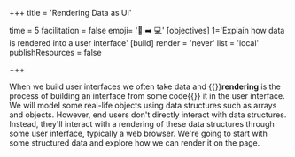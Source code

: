 +++
title = 'Rendering Data as UI'

time = 5
facilitation = false
emoji= '💾 ➡️ 💻'
[objectives]
    1='Explain how data is rendered into a user interface'
[build]
  render = 'never'
  list = 'local'
  publishResources = false

+++

When we build user interfaces we often take data and {{<tooltip title="render">}}**rendering** is the process of building an interface from some code{{</tooltip>}} it in the user interface. We will model some real-life objects using data structures such as arrays and objects. However, end users don't directly interact with data structures. Instead, they'll interact with a rendering of these data structures through some user interface, typically a web browser. We're going to start with some structured data and explore how we can render it on the page.

